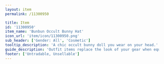 ```yaml
---
layout: item
permalink: /11300950

title: Item
id: '11300950'
item_name: 'Bunbun Occult Bunny Hat'
icon_url: 'item/icon/11300950.png'
sub_header: ['Gender: All', 'Cosmetic']
tooltip_description: 'A chic occult bunny doll you wear on your head.'
guide_description: 'Outfit items replace the look of your gear when equipped.'
footer: ['Untradable, Unsellable']
---
```

